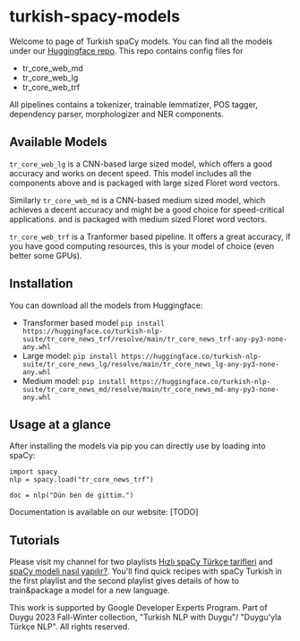 # turkish-spacy-models

Welcome to page of Turkish spaCy models. You can find all the models under our [Huggingface repo](https://huggingface.co/turkish-nlp-suite).
This repo contains config files for

- tr_core_web_md
- tr_core_web_lg
- tr_core_web_trf

All pipelines contains a tokenizer, trainable lemmatizer, POS tagger, dependency parser, morphologizer and NER components.

## Available Models
`tr_core_web_lg` is a CNN-based large sized model, which offers a good accuracy and works on decent speed. This model includes all the components above
and is packaged with large sized Floret word vectors.

Similarly `tr_core_web_md` is a CNN-based medium sized model, which achieves a decent accuracy and might be a good choice for speed-critical applications.
and is packaged with medium sized Floret word vectors.

`tr_core_web_trf` is a Tranformer based pipeline. It offers a great accuracy, if you have good computing resources, this is your model of choice (even better some GPUs).

## Installation
You can download all the models from Huggingface:

* Transformer based model `pip install https://huggingface.co/turkish-nlp-suite/tr_core_news_trf/resolve/main/tr_core_news_trf-any-py3-none-any.whl`
* Large model: `pip install https://huggingface.co/turkish-nlp-suite/tr_core_news_lg/resolve/main/tr_core_news_lg-any-py3-none-any.whl`
* Medium model: `pip install https://huggingface.co/turkish-nlp-suite/tr_core_news_md/resolve/main/tr_core_news_md-any-py3-none-any.whl`

## Usage at a glance

After installing the models via pip you can directly use by loading into spaCy:

```
import spacy
nlp = spacy.load("tr_core_news_trf")

doc = nlp("Dün ben de gittim.")
```

Documentation is available on our website: [TODO]

## Tutorials
Please visit my channel for two playlists [Hızlı spaCy Türkçe tarifleri](https://www.youtube.com/playlist?list=PLJTHlIwB8VcoWxYHnsZOQCxWOraW42NBj) and [spaCy modeli nasıl yapılır?](https://www.youtube.com/playlist?list=PLJTHlIwB8Vcp_1b1eFwKcKKmzfs16EFtH). You'll find quick recipes with spaCy Turkish in the first playlist and the second playlist gives details of how to train&package a model for a new language.

This work is supported by Google Developer Experts Program. Part of Duygu 2023 Fall-Winter collection, "Turkish NLP with Duygu"/ "Duygu'yla Türkçe NLP". All rights reserved.
